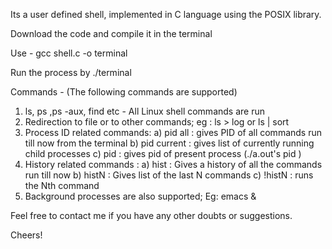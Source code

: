Its a user defined shell, implemented in C language using the POSIX library.

Download the code and compile it in the terminal 

Use - gcc shell.c -o terminal


Run the process by ./terminal



Commands - (The following commands are supported)
1) ls, ps ,ps -aux, find etc - All Linux shell commands are run
2) Redirection to file or to other commands; eg : ls > log or ls | sort
3) Process ID related commands:
	a) pid all : gives PID of all commands run till now from the terminal
	b) pid current : gives list of currently running child processes
	c) pid : gives pid of present process (./a.out's pid )
4) History related commands :
	a) hist : Gives a history of all the commands run till now
	b) histN : Gives list of the last N commands
	c) !histN : runs the Nth command 
5) Background processes are also supported; Eg: emacs &



Feel free to contact me if you have any other doubts or suggestions.

Cheers!
